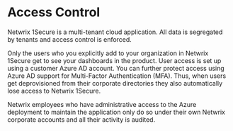 # Access Control

Netwrix 1Secure is a multi-tenant cloud application. All data is segregated by tenants and access
control is enforced.

Only the users who you explicitly add to your organization in Netwrix 1Secure get to see your
dashboards in the product. User access is set up using a customer Azure AD account. You can further
protect access using Azure AD support for Multi-Factor Authentication (MFA). Thus, when users get
deprovisioned from their corporate directories they also automatically lose access to Netwrix
1Secure.

Netwrix employees who have administrative access to the Azure deployment to maintain the application
only do so under their own Netwrix corporate accounts and all their activity is audited.